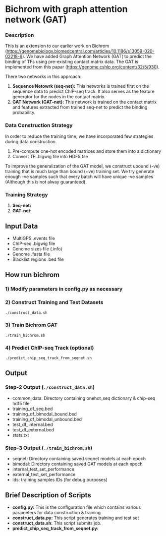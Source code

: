 # Bichrom with graph attention network (GAT)

### Description
This is an extension to our earlier work on Bichrom (https://genomebiology.biomedcentral.com/articles/10.1186/s13059-020-02218-6). We have added Graph Attention Network (GAT( to predict the binding of TFs using pre-existing contact matrix data. The GAT is implemented from this papar (https://genome.cshlp.org/content/32/5/930). <br>

There two networks in this approach:
1) **Sequence Netowrk (seq-net):** This networks is trained first on the sequence data to predict ChIP-seq track. It also serves as the feature generator for the nodes in the contact matrix.
2) **GAT Network (GAT-net):** This network is trained on the contact matrix and features extracted from trained seq-net to predict the binding probability.

### Data Construction Strategy
In order to reduce the training time, we have incorporated few strategies during data construction.
1) Pre-compute one-hot encoded matrices and store them into a dictionary
2) Convert TF .bigwig file into HDF5 file

To improve the generalization of the GAT model, we construct ubound (-ve) training that is much large than bound (+ve) training set. We try generate enough -ve samples such that every batch will have unique -ve samples (Although this is not alway guaranteed).

### Training Strategy
1) **Seq-net:**
2) **GAT-net:**

## Input Data

- MultiGPS .events file
- ChIP-seq .bigwig file
- Genome sizes file (.info)
- Genome .fasta file
- Blacklist regions .bed file

## How run bichrom

### 1) Modify parameters in config.py as necessary

### 2) Construct Training and Test Datasets
`./construct_data.sh`

### 3) Train Bichrom GAT
`./train_bichrom.sh`

### 4) Predict ChIP-seq Track (optional)
`./predict_chip_seq_track_from_seqnet.sh`

## Output

### Step-2 Output (`./construct_data.sh`)
- common_data: Directory containing onehot_seq dictionary & chip-seq hdf5 file 
- training_df_seq.bed
- training_df_bimodal_bound.bed
- training_df_bimodal_unbound.bed
- test_df_internal.bed
- test_df_external.bed
- stats.txt

### Step-3 Output (`./train_bichrom.sh`)
- seqnet: Directory containing saved seqnet models at each epoch
- bimodal: Directory containing saved GAT models at each epoch
- internal_test_set_performance
- external_test_set_performance
- ids: training samples IDs (for debug purposes)

## Brief Description of Scripts

- **config.py:** This is the configuration file which contains various parameters for data construction & training
- **construct_data.py:** This script generates training and test set
- **construct_data.sh:** This script submits job.
- **predict_chip_seq_track_from_seqnet.py:** 
